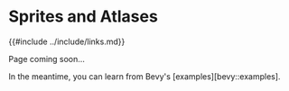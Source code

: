 # Sprites and Atlases

{{#include ../include/links.md}}

Page coming soon…

In the meantime, you can learn from Bevy's [examples][bevy::examples].
